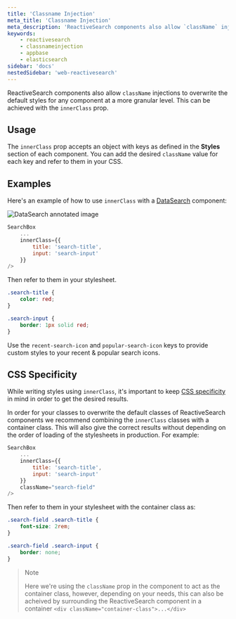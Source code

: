 ```yaml
---
title: 'Classname Injection'
meta_title: 'Classname Injection'
meta_description: 'ReactiveSearch components also allow `className` injections to overwrite the default styles for any component at a more granular level. This can be achieved with the `innerClass` prop.'
keywords:
    - reactivesearch
    - classnameinjection
    - appbase
    - elasticsearch
sidebar: 'docs'
nestedSidebar: 'web-reactivesearch'
---
```


ReactiveSearch components also allow `className` injections to overwrite the default styles for any component at a more granular level. This can be achieved with the `innerClass` prop.

## Usage

The `innerClass` prop accepts an object with keys as defined in the **Styles** section of each component. You can add the desired `className` value for each key and refer to them in your CSS.

## Examples

Here's an example of how to use `innerClass` with a [DataSearch](/docs/reactivesearch/react/search/searchbox/) component:

![DataSearch annotated image](https://imgur.com/f20AvrZ.png)

```js
SearchBox
    ...
    innerClass={{
        title: 'search-title',
        input: 'search-input'
    }}
/>
```

Then refer to them in your stylesheet.

```css
.search-title {
	color: red;
}

.search-input {
	border: 1px solid red;
}
```

Use the `recent-search-icon` and `popular-search-icon` keys to provide custom styles to your recent & popular search icons.

## CSS Specificity

While writing styles using `innerClass`, it's important to keep [CSS specificity](https://developer.mozilla.org/en-US/docs/Web/CSS/Specificity) in mind in order to get the desired results.

In order for your classes to overwrite the default classes of ReactiveSearch components we recommend combining the `innerClass` classes with a container class. This will also give the correct results without depending on the order of loading of the stylesheets in production. For example:

```js
SearchBox
    ...
    innerClass={{
        title: 'search-title',
        input: 'search-input'
    }}
    className="search-field"
/>
```

Then refer to them in your stylesheet with the container class as:

```css
.search-field .search-title {
	font-size: 2rem;
}

.search-field .search-input {
	border: none;
}
```

> Note
>
> Here we're using the `className` prop in the component to act as the container class, however, depending on your needs, this can also be acheived by surrounding the ReactiveSearch component in a container `<div className="container-class">...</div>`
